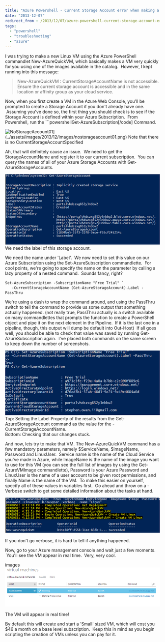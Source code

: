 ```yaml
---
title: "Azure Powershell - Current Storage Account error when making a new VM"
date: "2013-12-07"
redirect_from : /2013/12/07/azure-powershell-current-storage-account-error-when-making-a-new-vm
tags: 
  - "powershell"
  - "troubleshooting"
  - "azure"
---
```


I was trying to make a new Linux VM using the Azure PowerShell commandlet New-AzureQuickVM, which basically makes a VM very quickly for you using one of the images available in the catalog.  However, I kept running into this message:

> New-AzureQuickVM : CurrentStorageAccountName is not accessible. Ensure the current storage account is accessible and in the same location or affinity group as your cloud service.
<!--more-->

Now, when you first create a VM in the Azure Web Console, you'll be prompted to create a Storage Account if you don't already have one.  Assuming you've done so, the first thing you should check is to see if the Storage Account is defined within your Azure Subscription.  From Powershell, run the ```powershellGet-AzureSubscription\[/code\] Command.

![NoStorageAccount01](images/nostorageaccount01.png)](../assets/images/2013/12/images/nostorageaccount01.png) Note that there is no CurrentStorageAccountSpecified

Ah, that will definitely cause an issue.  We need to get the StorageAccountName and register it to our current subscription.  You can query the names of all of your Azure Storage Accounts with Get-AzureStorageAccounts.

![NoStorageAccount02](../assets/images/2013/12/images/nostorageaccount02.png) We need the label of this storage account.

We need the name under 'Label'.  We now need to set this value on our Azure Subscription using the Set-AzureSubscription commandlette.  For cool points, we're going to specify the name on the parameter by calling a lazy property of a nested command.  Sounds fancy, right?

```
Set-AzureSubscription -SubscriptionName "Free Trial" `
   -CurrentStorageAccountName (Get-AzureStorageAccount).Label -PassThru
```

We're using a dash to wrap the command around, and using the PassThru switch to tell the command to provide us some output that something actually happened. (not really true, PassThru actually is a switch available on many commandlettes that prompts the function to create a PowerShell object and pipe it on the next element in the Pipeline.  If it is the last one in a pipeline, though, this output will dump be default into Out-Host)  If all goes well, you should be able to check that value was saved by running Get-AzureSubscription again.  I've placed both commands on the same screen to keep down the number of screenshots.

![NoStorageAccount03](../assets/images/2013/12/images/nostorageaccount03.png) Top: Setting the Label Property of the results from the Get-AzureStorageAccount command as the value for the -CurrentStorageAccountName.  
Bottom: Checking that our changes stuck.

And now, lets try to make that VM. The New-AzureQuickVM command has a few mandatory parameters, namely $ServiceName, $ImageName, Password and LinuxUser.  Service name is the name of the Cloud Service you've made in Azure, while ImageName is the name of the image you want to use for this VM (you can see the full list of images by using the Get-AzureVMImage commandlette), Password is your Azure Password and LinuxUser is the name of a user account to be given root permissions, and finally Name is the name of the VM.  To make this easier on yourself, specify all of these values in variables first.  Go ahead and throw on a -Verbose switch to get some detailed information about the tasks at hand.

![NoStorageAccount04](../assets/images/2013/12/images/nostorageaccount04.png) 

If you don't go verbose, it is hard to tell if anything happened.

Now, go to your Azure management console and wait just a few moments.  You'll see the VM appear in real time.  Very, very cool.

images![NoStorageAccount05](../assets/images/2013/12/images/nostorageaccount05.png) 

The VM will appear in real time!

By default this will create and start a 'Small' sized VM, which will cost you $46 a month on a base level subscription.  Keep this in mind as you begin scripting the creation of VMs unless you can pay for it.

